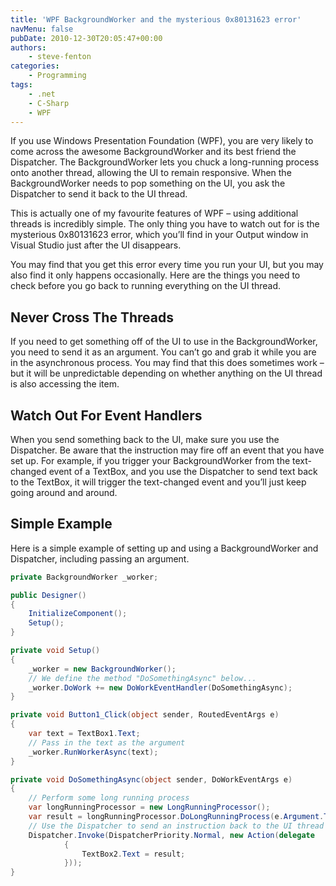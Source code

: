 ```yaml
---
title: 'WPF BackgroundWorker and the mysterious 0x80131623 error'
navMenu: false
pubDate: 2010-12-30T20:05:47+00:00
authors:
    - steve-fenton
categories:
    - Programming
tags:
    - .net
    - C-Sharp
    - WPF
---
```


If you use Windows Presentation Foundation (WPF), you are very likely to come across the awesome BackgroundWorker and its best friend the Dispatcher. The BackgroundWorker lets you chuck a long-running process onto another thread, allowing the UI to remain responsive. When the BackgroundWorker needs to pop something on the UI, you ask the Dispatcher to send it back to the UI thread.

This is actually one of my favourite features of WPF – using additional threads is incredibly simple. The only thing you have to watch out for is the mysterious 0x80131623 error, which you’ll find in your Output window in Visual Studio just after the UI disappears.

You may find that you get this error every time you run your UI, but you may also find it only happens occasionally. Here are the things you need to check before you go back to running everything on the UI thread.

## Never Cross The Threads

If you need to get something off of the UI to use in the BackgroundWorker, you need to send it as an argument. You can’t go and grab it while you are in the asynchronous process. You may find that this does sometimes work – but it will be unpredictable depending on whether anything on the UI thread is also accessing the item.

## Watch Out For Event Handlers

When you send something back to the UI, make sure you use the Dispatcher. Be aware that the instruction may fire off an event that you have set up. For example, if you trigger your BackgroundWorker from the text-changed event of a TextBox, and you use the Dispatcher to send text back to the TextBox, it will trigger the text-changed event and you’ll just keep going around and around.

## Simple Example

Here is a simple example of setting up and using a BackgroundWorker and Dispatcher, including passing an argument.

```csharp
private BackgroundWorker _worker;

public Designer()
{
    InitializeComponent();
    Setup();
}

private void Setup()
{
    _worker = new BackgroundWorker();
    // We define the method "DoSomethingAsync" below...
    _worker.DoWork += new DoWorkEventHandler(DoSomethingAsync);
}

private void Button1_Click(object sender, RoutedEventArgs e)
{
    var text = TextBox1.Text;
    // Pass in the text as the argument
    _worker.RunWorkerAsync(text);
}

private void DoSomethingAsync(object sender, DoWorkEventArgs e)
{
    // Perform some long running process
    var longRunningProcessor = new LongRunningProcessor();
    var result = longRunningProcessor.DoLongRunningProcess(e.Argument.ToString());
    // Use the Dispatcher to send an instruction back to the UI thread
    Dispatcher.Invoke(DispatcherPriority.Normal, new Action(delegate
            {
                TextBox2.Text = result;
            }));
}
```